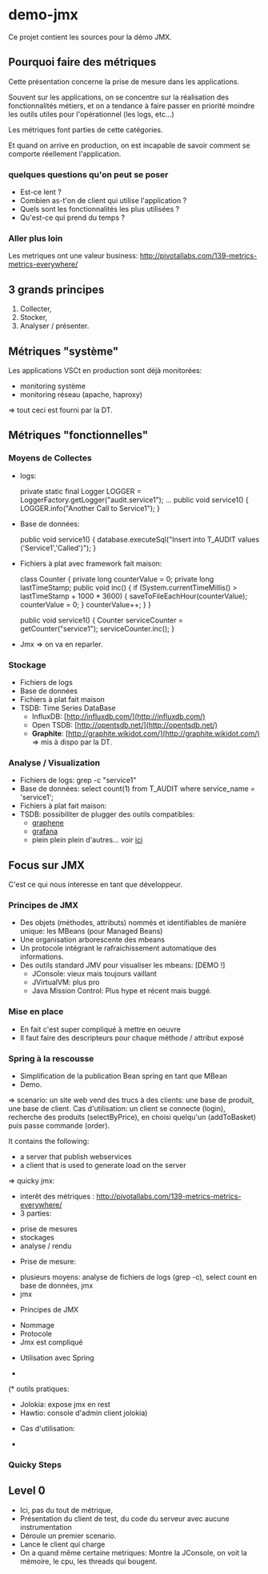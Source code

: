 # demo-jmx #

Ce projet contient les sources pour la démo JMX.

## Pourquoi faire des métriques ##

Cette présentation concerne la prise de mesure dans les applications.

Souvent sur les applications, on se concentre sur la réalisation des fonctionnalités métiers, et on a tendance à faire
passer en priorité moindre les outils utiles pour l'opérationnel (les logs, etc...)

Les métriques font parties de cette catégories.

Et quand on arrive en production, on est incapable de savoir comment se comporte réellement l'application.

### quelques questions qu'on peut se poser ###

* Est-ce lent ?
* Combien as-t'on de client qui utilise l'application ?
* Quels sont les fonctionnalités les plus utilisées ?
* Qu'est-ce qui prend du temps ?

### Aller plus loin ###

Les metriques ont une valeur business: http://pivotallabs.com/139-metrics-metrics-everywhere/

## 3 grands principes ##

1. Collecter,
2. Stocker,
3. Analyser / présenter.

## Métriques "système" ##

Les applications VSCt en production sont déjà monitorées:
* monitoring système
* monitoring réseau (apache, haproxy)

=> tout ceci est fourni par la DT.

## Métriques "fonctionnelles" ##

### Moyens de Collectes ###

* logs:

    private static final Logger LOGGER = LoggerFactory.getLogger("audit.service1");
    ...
    public void service1() {
        LOGGER.info("Another Call to Service1");
    }

* Base de données:

    public void service1() {
        database.executeSql("Insert into T_AUDIT values ('Service1','Called')");
    }

* Fichiers à plat avec framework fait maison:

    class Counter {
       private long counterValue = 0;
       private long lastTimeStamp;
       public void inc() {
          if (System.currentTimeMillis() > lastTimeStamp + 1000 * 3600) {
             saveToFileEachHour(counterValue);
             counterValue = 0;
          }
          counterValue++;
       }
    }

    public void service1() {
       Counter serviceCounter = getCounter("service1");
       serviceCounter.inc();
    }

* Jmx => on va en reparler.

### Stockage ###

* Fichiers de logs
* Base de données
* Fichiers à plat fait maison
* TSDB: Time Series DataBase
    * InfluxDB: [http://influxdb.com/](http://influxdb.com/)
    * Open TSDB: [http://opentsdb.net/](http://opentsdb.net/)
    * **Graphite**: [http://graphite.wikidot.com/](http://graphite.wikidot.com/) => mis à dispo par la DT.

### Analyse / Visualization ###

* Fichiers de logs: grep -c "service1"
* Base de données: select count(1) from T_AUDIT where service_name = 'service1';
* Fichiers à plat fait maison:
* TSDB: possibiliter de plugger des outils compatibles:
    * [graphene](http://jondot.github.io/graphene/)
    * [grafana](http://grafana.org/)
    * plein plein plein d'autres... voir [ici](http://graphite.readthedocs.org/en/latest/tools.html)

## Focus sur JMX ##

C'est ce qui nous interesse en tant que développeur.

### Principes de JMX ###

* Des objets (méthodes, attributs) nommés et identifiables de manière unique: les MBeans (pour Managed Beans)
* Une organisation arborescente des mbeans
* Un protocole intégrant le rafraichissement automatique des informations.
* Des outils standard JMV pour visualiser les mbeans: [DEMO !]
    * JConsole: vieux mais toujours vaillant
    * JVirtualVM: plus pro
    * Java Mission Control: Plus hype et récent mais buggé.

### Mise en place ###

* En fait c'est super compliqué à mettre en oeuvre
* Il faut faire des descripteurs pour chaque méthode / attribut exposé

### Spring à la rescousse ###

* Simplification de la publication Bean spring en tant que MBean
* Demo.

=> scenario:
un site web vend des trucs à des clients:
une base de produit, une base de client.
Cas d'utilisation:
un client se connecte (login), recherche des produits (selectByPrice), en choisi quelqu'un (addToBasket) puis passe commande (order).





It contains the following:
* a server that publish webservices
* a client that is used to generate load on the server

=> quicky jmx:
* interêt des métriques : http://pivotallabs.com/139-metrics-metrics-everywhere/
* 3 parties:
- prise de mesures
- stockages
- analyse / rendu
* Prise de mesure:
- plusieurs moyens: analyse de fichiers de logs (grep -c), select count en base de données, jmx
- jmx
* Principes de JMX
- Nommage
- Protocole
- Jmx est compliqué
* Utilisation avec Spring
-
(* outils pratiques:
- Jolokia: expose jmx en rest
- Hawtio: console d'admin client jolokia)
* Cas d'utilisation:
-

### Quicky Steps ###

## Level 0 ##

* Ici, pas du tout de métrique,
* Présentation du client de test, du code du serveur avec aucune instrumentation
* Déroule un premier scenario.
* Lance le client qui charge
* On a quand même certaine metriques: Montre la JConsole, on voit la mémoire, le cpu, les threads qui bougent.